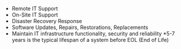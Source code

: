 - Remote IT Support
- On-Site IT Support
- Disaster Recovery Response
- Software Updates, Repairs, Restorations, Replacements
- Maintain IT infrastructure functionality, security and reliability *5-7 years is the typical lifespan of a system before EOL (End of Life)
